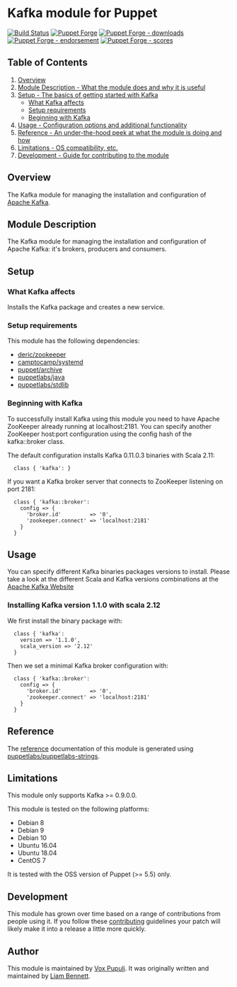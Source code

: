 # Kafka module for Puppet

[![Build Status](https://travis-ci.org/voxpupuli/puppet-kafka.png?branch=master)](https://travis-ci.org/voxpupuli/puppet-kafka)
[![Puppet Forge](https://img.shields.io/puppetforge/v/puppet/kafka.svg)](https://forge.puppetlabs.com/puppet/kafka)
[![Puppet Forge - downloads](https://img.shields.io/puppetforge/dt/puppet/kafka.svg)](https://forge.puppetlabs.com/puppet/kafka)
[![Puppet Forge - endorsement](https://img.shields.io/puppetforge/e/puppet/kafka.svg)](https://forge.puppetlabs.com/puppet/kafka)
[![Puppet Forge - scores](https://img.shields.io/puppetforge/f/puppet/kafka.svg)](https://forge.puppetlabs.com/puppet/kafka)

## Table of Contents

1. [Overview](#overview)
1. [Module Description - What the module does and why it is useful](#module-description)
1. [Setup - The basics of getting started with Kafka](#setup)
    * [What Kafka affects](#what-kafka-affects)
    * [Setup requirements](#setup-requirements)
    * [Beginning with Kafka](#beginning-with-kafka)
1. [Usage - Configuration options and additional functionality](#usage)
1. [Reference - An under-the-hood peek at what the module is doing and how](#reference)
1. [Limitations - OS compatibility, etc.](#limitations)
1. [Development - Guide for contributing to the module](#development)

## Overview

The Kafka module for managing the installation and configuration of [Apache Kafka](http://kafka.apache.org).

## Module Description

The Kafka module for managing the installation and configuration of Apache Kafka:
it's brokers, producers and consumers.

## Setup

### What Kafka affects

Installs the Kafka package and creates a new service.

### Setup requirements

This module has the following dependencies:

* [deric/zookeeper](https://github.com/deric/puppet-zookeeper)
* [camptocamp/systemd](https://github.com/camptocamp/puppet-systemd)
* [puppet/archive](https://github.com/voxpupuli/puppet-archive)
* [puppetlabs/java](https://github.com/puppetlabs/puppetlabs-java)
* [puppetlabs/stdlib](https://github.com/puppetlabs/puppetlabs-stdlib)

### Beginning with Kafka

To successfully install Kafka using this module you need to have Apache ZooKeeper
already running at localhost:2181. You can specify another ZooKeeper host:port
configuration using the config hash of the kafka::broker class.

The default configuration installs Kafka 0.11.0.3 binaries with Scala 2.11:

```puppet
  class { 'kafka': }
```

If you want a Kafka broker server that connects to ZooKeeper listening on port 2181:

```puppet
  class { 'kafka::broker':
    config => {
      'broker.id'         => '0',
      'zookeeper.connect' => 'localhost:2181'
    }
  }
```

## Usage

You can specify different Kafka binaries packages versions to install. Please
take a look at the different Scala and Kafka versions combinations at the
[Apache Kafka Website](http://kafka.apache.org/downloads.html)

### Installing Kafka version 1.1.0 with scala 2.12

We first install the binary package with:

```puppet
  class { 'kafka':
    version => '1.1.0',
    scala_version => '2.12'
  }
```

Then we set a minimal Kafka broker configuration with:

```puppet
  class { 'kafka::broker':
    config => {
      'broker.id'         => '0',
      'zookeeper.connect' => 'localhost:2181'
    }
  }
```

## Reference

The [reference][1] documentation of this module is generated using [puppetlabs/puppetlabs-strings][2].

## Limitations

This module only supports Kafka >= 0.9.0.0.

This module is tested on the following platforms:

* Debian 8
* Debian 9
* Debian 10
* Ubuntu 16.04
* Ubuntu 18.04
* CentOS 7

It is tested with the OSS version of Puppet (>= 5.5) only.

## Development

This module has grown over time based on a range of contributions from people
using it. If you follow these [contributing][3] guidelines your patch will
likely make it into a release a little more quickly.

## Author

This module is maintained by [Vox Pupuli][4]. It was originally written and
maintained by [Liam Bennett][5].

[1]: https://github.com/voxpupuli/puppet-kafka/blob/master/REFERENCE.md
[2]: https://github.com/puppetlabs/puppetlabs-strings
[3]: https://github.com/voxpupuli/puppet-kafka/blob/master/.github/CONTRIBUTING.md
[4]: https://voxpupuli.org
[5]: https://www.opentable.com

